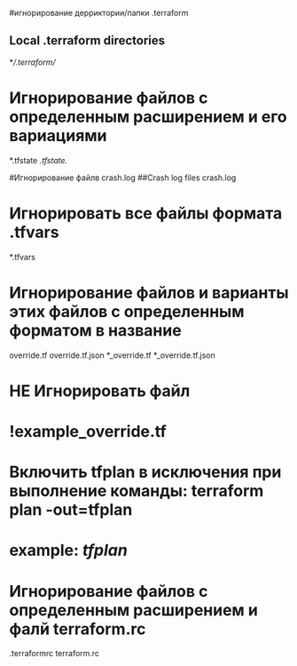 #игнорирование дерриктории/папки .terraform
## Local .terraform directories
**/.terraform/*

# Игнорирование файлов с  определенным расширением и его вариациями
*.tfstate
*.tfstate.*

#Игнорирование файлв crash.log
##Crash log files
crash.log 

# Игнорировать все файлы формата .tfvars
*.tfvars

# Игнорирование файлов и варианты этих файлов с определенным форматом в название
override.tf
override.tf.json
*_override.tf
*_override.tf.json

# НЕ Игнорировать файл 
# !example_override.tf

# Включить tfplan в исключения при выполнение команды: terraform plan -out=tfplan
# example: *tfplan*
    
# Игнорирование файлов с  определенным расширением и фалй terraform.rc
.terraformrc
terraform.rc